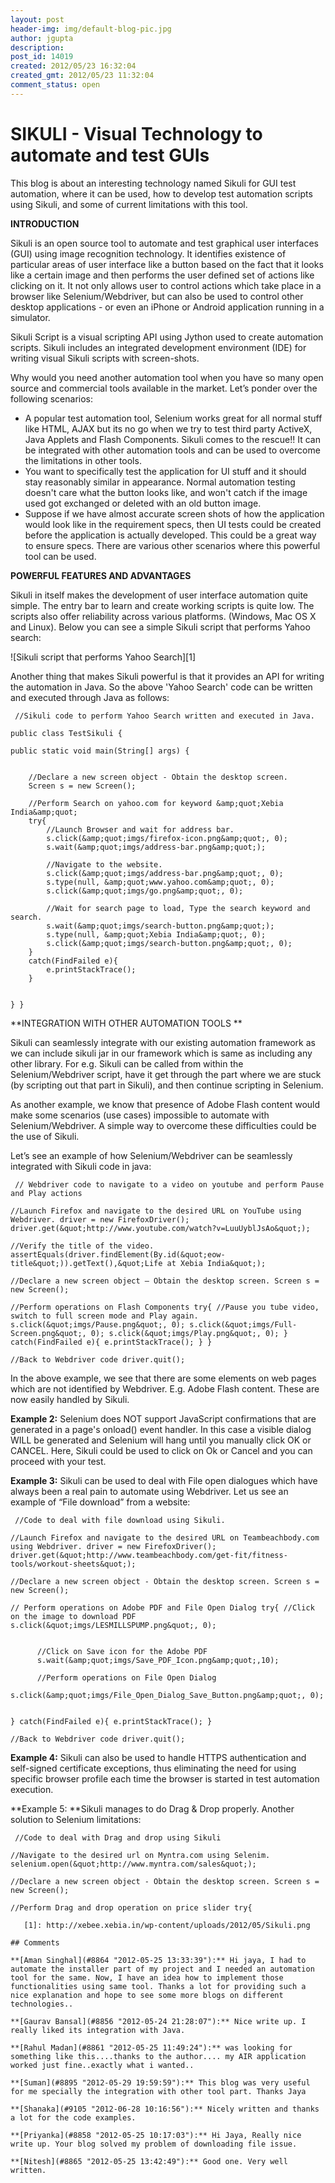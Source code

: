 ```yaml
---
layout: post
header-img: img/default-blog-pic.jpg
author: jgupta
description: 
post_id: 14019
created: 2012/05/23 16:32:04
created_gmt: 2012/05/23 11:32:04
comment_status: open
---
```


# SIKULI - Visual Technology to automate and test GUIs

This blog is about an interesting technology named Sikuli for GUI test automation, where it can be used, how to develop test automation scripts using Sikuli, and some of current limitations with this tool.

**INTRODUCTION**

Sikuli is an open source tool to automate and test graphical user interfaces (GUI) using image recognition technology. It identifies existence of particular areas of user interface like a button based on the fact that it looks like a certain image and then performs the user defined set of actions like clicking on it. It not only allows user to control actions which take place in a browser like Selenium/Webdriver, but can also be used to control other desktop applications - or even an iPhone or Android application running in a simulator. 

Sikuli Script is a visual scripting API using Jython used to create automation scripts. Sikuli includes an integrated development environment (IDE) for writing visual Sikuli scripts with screen-shots.

Why would you need another automation tool when you have so many open source and commercial tools available in the market. Let’s ponder over the following scenarios: 

  * A popular test automation tool, Selenium works great for all normal stuff like HTML, AJAX but its no go when we try to test third party ActiveX, Java Applets and Flash Components. Sikuli comes to the rescue!! It can be integrated with other automation tools and can be used to overcome the limitations in other tools.
  * You want to specifically test the application for UI stuff and it should stay reasonably similar in appearance. Normal automation testing doesn't care what the button looks like, and won't catch if the image used got exchanged or deleted with an old button image.
  * Suppose if we have almost accurate screen shots of how the application would look like in the requirement specs, then UI tests could be created before the application is actually developed. This could be a great way to ensure specs.
There are various other scenarios where this powerful tool can be used.

**POWERFUL FEATURES AND ADVANTAGES**

Sikuli in itself makes the development of user interface automation quite simple. The entry bar to learn and create working scripts is quite low. The scripts also offer reliability across various platforms. (Windows, Mac OS X and Linux). Below you can see a simple Sikuli script that performs Yahoo search:

![Sikuli script that performs Yahoo Search][1]

Another thing that makes Sikuli powerful is that it provides an API for writing the automation in Java. So the above 'Yahoo Search' code can be written and executed through Java as follows:

``` 
 //Sikuli code to perform Yahoo Search written and executed in Java.

public class TestSikuli {

public static void main(String[] args) {
    
    
    //Declare a new screen object - Obtain the desktop screen.
    Screen s = new Screen();
    
    //Perform Search on yahoo.com for keyword &amp;quot;Xebia India&amp;quot;
    try{
        //Launch Browser and wait for address bar.
        s.click(&amp;quot;imgs/firefox-icon.png&amp;quot;, 0);
        s.wait(&amp;quot;imgs/address-bar.png&amp;quot;);
    
        //Navigate to the website.
        s.click(&amp;quot;imgs/address-bar.png&amp;quot;, 0);
        s.type(null, &amp;quot;www.yahoo.com&amp;quot;, 0);
        s.click(&amp;quot;imgs/go.png&amp;quot;, 0);
    
        //Wait for search page to load, Type the search keyword and search.
        s.wait(&amp;quot;imgs/search-button.png&amp;quot;);
        s.type(null, &amp;quot;Xebia India&amp;quot;, 0);
        s.click(&amp;quot;imgs/search-button.png&amp;quot;, 0);
    }
    catch(FindFailed e){
        e.printStackTrace();
    }
    

} } 
 ```

**INTEGRATION WITH OTHER AUTOMATION TOOLS **

Sikuli can seamlessly integrate with our existing automation framework as we can include sikuli jar in our framework which is same as including any other library. For e.g. Sikuli can be called from within the Selenium/Webdriver script, have it get through the part where we are stuck (by scripting out that part in Sikuli), and then continue scripting in Selenium.

As another example, we know that presence of Adobe Flash content would make some scenarios (use cases) impossible to automate with Selenium/Webdriver. A simple way to overcome these difficulties could be the use of Sikuli.

Let’s see an example of how Selenium/Webdriver can be seamlessly integrated with Sikuli code in java:

``` 
 // Webdriver code to navigate to a video on youtube and perform Pause and Play actions

//Launch Firefox and navigate to the desired URL on YouTube using Webdriver. driver = new FirefoxDriver(); driver.get(&quot;http://www.youtube.com/watch?v=LuuUyblJsAo&quot;);

//Verify the title of the video. assertEquals(driver.findElement(By.id(&quot;eow-title&quot;)).getText(),&quot;Life at Xebia India&quot;);

//Declare a new screen object – Obtain the desktop screen. Screen s = new Screen();

//Perform operations on Flash Components try{ //Pause you tube video, switch to full screen mode and Play again. s.click(&quot;imgs/Pause.png&quot;, 0); s.click(&quot;imgs/Full-Screen.png&quot;, 0); s.click(&quot;imgs/Play.png&quot;, 0); } catch(FindFailed e){ e.printStackTrace(); } }

//Back to Webdriver code driver.quit(); 
 ```

In the above example, we see that there are some elements on web pages which are not identified by Webdriver. E.g. Adobe Flash content. These are now easily handled by Sikuli.

**Example 2:** Selenium does NOT support JavaScript confirmations that are generated in a page's onload() event handler. In this case a visible dialog WILL be generated and Selenium will hang until you manually click OK or CANCEL. Here, Sikuli could be used to click on Ok or Cancel and you can proceed with your test.

**Example 3:** Sikuli can be used to deal with File open dialogues which have always been a real pain to automate using Webdriver. Let us see an example of “File download” from a website:

``` 
 //Code to deal with file download using Sikuli.

//Launch Firefox and navigate to the desired URL on Teambeachbody.com using Webdriver. driver = new FirefoxDriver(); driver.get(&quot;http://www.teambeachbody.com/get-fit/fitness-tools/workout-sheets&quot;);

//Declare a new screen object - Obtain the desktop screen. Screen s = new Screen();

// Perform operations on Adobe PDF and File Open Dialog try{ //Click on the image to download PDF s.click(&quot;imgs/LESMILLSPUMP.png&quot;, 0);
    
    
      //Click on Save icon for the Adobe PDF
      s.wait(&amp;quot;imgs/Save_PDF_Icon.png&amp;quot;,10);
    
      //Perform operations on File Open Dialog
      s.click(&amp;quot;imgs/File_Open_Dialog_Save_Button.png&amp;quot;, 0);
    

} catch(FindFailed e){ e.printStackTrace(); }

//Back to Webdriver code driver.quit(); 
 ```

**Example 4:** Sikuli can also be used to handle HTTPS authentication and self-signed certificate exceptions, thus eliminating the need for using specific browser profile each time the browser is started in test automation execution.

**Example 5: **Sikuli manages to do Drag & Drop properly. Another solution to Selenium limitations:

``` 
 //Code to deal with Drag and drop using Sikuli

//Navigate to the desired url on Myntra.com using Selenim. selenium.open(&quot;http://www.myntra.com/sales&quot;);

//Declare a new screen object - Obtain the desktop screen. Screen s = new Screen();

//Perform Drag and drop operation on price slider try{

   [1]: http://xebee.xebia.in/wp-content/uploads/2012/05/Sikuli.png

## Comments

**[Aman Singhal](#8864 "2012-05-25 13:33:39"):** Hi jaya, I had to automate the installer part of my project and I needed an automation tool for the same. Now, I have an idea how to implement those functionalities using same tool. Thanks a lot for providing such a nice explanation and hope to see some more blogs on different technologies..

**[Gaurav Bansal](#8856 "2012-05-24 21:28:07"):** Nice write up. I really liked its integration with Java.

**[Rahul Madan](#8861 "2012-05-25 11:49:24"):** was looking for something like this....thanks to the author.... my AIR application worked just fine..exactly what i wanted..

**[Suman](#8895 "2012-05-29 19:59:59"):** This blog was very useful for me specially the integration with other tool part. Thanks Jaya

**[Shanaka](#9105 "2012-06-28 10:16:56"):** Nicely written and thanks a lot for the code examples.

**[Priyanka](#8858 "2012-05-25 10:17:03"):** Hi Jaya, Really nice write up. Your blog solved my problem of downloading file issue.

**[Nitesh](#8865 "2012-05-25 13:42:49"):** Good one. Very well written.

